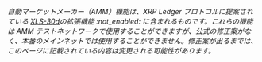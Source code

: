 _自動マーケットメーカー（AMM）機能は、XRP Ledger プロトコルに提案されている [XLS-30d](https://github.com/XRPLF/XRPL-Standards/discussions/78)の拡張機能 :not_enabled: に含まれるものです。これらの機能は AMM テストネットワークで使用することができますが、公式の修正案がなく、本番のメインネットでは使用することができません。修正案が出るまでは、このページに記載されている内容は変更される可能性があります。_
